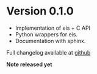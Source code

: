 # Version 0.1.0

* Implementation of eis + C API
* Python wrappers for eis.
* Documentation with sphinx.

Full changelog available at [github](https://github.com/MilanSkocic/ecx/releases)

**Note released yet**
